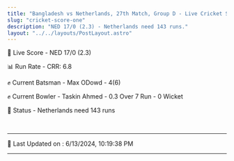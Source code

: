 ```yaml
---
title: "Bangladesh vs Netherlands, 27th Match, Group D - Live Cricket Score"
slug: "cricket-score-one"
description: "NED 17/0 (2.3) - Netherlands need 143 runs."
layout: "../../layouts/PostLayout.astro"
---
```


🔴 Live Score - NED 17/0 (2.3)  

📊 Run Rate - CRR: 6.8  

✊ Current Batsman - Max ODowd - 4(6)  

✊ Current Bowler - Taskin Ahmed - 0.3 Over 7 Run - 0 Wicket  

📑 Status - Netherlands need 143 runs

<br />

***

📝 Last Updated on : 6/13/2024, 10:19:38 PM

***

